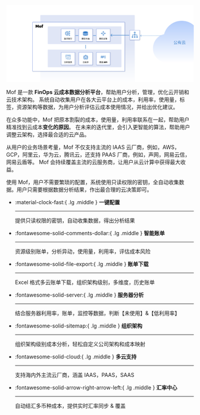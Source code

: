 ![Image title](img/mof-arch-zh.png)

Mof 是一款 **FinOps 云成本数据分析平台**，帮助用户分析，管理，优化云开销和云技术架构。
系统自动收集用户在各大云平台上的成本，利用率，使用量，标签，资源架构等数据，为用户分析评估云成本使用情况，并给出优化建议。

在众多功能中，Mof 把原本割裂的成本，使用量，利用率联系在一起，帮助用户精准找到云成本**变化的原因**。
在未来的迭代里，会引入更智能的算法，帮助用户调整云架构，选择最合适的云产品。

从用户的业务场景考量，Mof 不仅支持主流的 IAAS 云厂商，例如，AWS，GCP，阿里云，华为云，腾讯云，还支持 PAAS 厂商，例如，声网，网易云信，网易云盾等。
Mof 会持续覆盖主流的云服务商，让用户从云计算中获得最大收益。

使用 Mof，用户不需要繁琐的配置，系统使用只读权限的密钥，全自动收集数据。用户只需要根据数据分析结果，作出最合理的云决策即可。

<div class="grid cards" markdown>

-   :material-clock-fast:{ .lg .middle } __一键配置__

    ---

    提供只读权限的密钥，自动收集数据，得出分析结果

-   :fontawesome-solid-comments-dollar:{ .lg .middle } __智能账单__

    ---

    资源级别账单，分析异动，使用量，利用率，评估成本风险

-   :fontawesome-solid-file-export:{ .lg .middle } __账单下载__

    ---

    Excel 格式多云账单下载，组织架构级别，多维度，历史账单

-   :fontawesome-solid-server:{ .lg .middle } __服务器分析__

    ---

    结合服务器利用率，账单，监控等数据，判断【未使用】&【低利用率】

-   :fontawesome-solid-sitemap:{ .lg .middle } __组织架构__

    ---

    组织架构级别成本分析，轻松自定义公司架构和成本映射

-   :fontawesome-solid-cloud:{ .lg .middle } __多云支持__

    ---

    支持海内外主流云厂商，涵盖 IAAS，PAAS，SAAS

-   :fontawesome-solid-arrow-right-arrow-left:{ .lg .middle } __汇率中心__

    ---

    自动结汇多币种成本，提供实时汇率同步 & 覆盖

</div>
